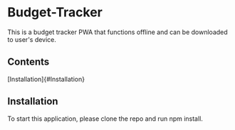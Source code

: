# Budget-Tracker

This is a budget tracker PWA that functions offline and can be downloaded to user's device. 

## Contents
[Installation]{#Installation}

## Installation
To start this application, please clone the repo and run npm install. 
